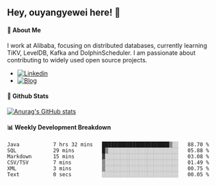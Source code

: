 ## Hey, ouyangyewei here! :wave:

#### :rocket: About Me
I work at Alibaba, focusing on distributed databases, currently learning TiKV, LevelDB, Kafka and DolphinScheduler. I am passionate about contributing to widely used open source projects.

- [![Linkedin](https://img.shields.io/badge/LinkedIn-ouyangyewei-blue)](https://www.linkedin.com/in/ouyangyewei/)
- [![Blog](https://img.shields.io/badge/Blog-yeweiouyang-orange)](https://blog.csdn.net/yeweiouyang)

#### :star2: Github Stats
[![Anurag's GitHub stats](https://github-readme-stats.vercel.app/api?username=ouyangyewei&show_icons=true&cache_seconds=3600&theme=tokyonight)](https://github.com/anuraghazra/github-readme-stats)

#### :bar_chart: Weekly Development Breakdown
<!--START_SECTION:waka-->

```text
Java           7 hrs 32 mins   ██████████████████████▒░░   88.70 %
SQL            29 mins         █▒░░░░░░░░░░░░░░░░░░░░░░░   05.88 %
Markdown       15 mins         ▓░░░░░░░░░░░░░░░░░░░░░░░░   03.08 %
CSV/TSV        7 mins          ▒░░░░░░░░░░░░░░░░░░░░░░░░   01.49 %
XML            3 mins          ▒░░░░░░░░░░░░░░░░░░░░░░░░   00.75 %
Text           0 secs          ░░░░░░░░░░░░░░░░░░░░░░░░░   00.05 %
```

<!--END_SECTION:waka-->
